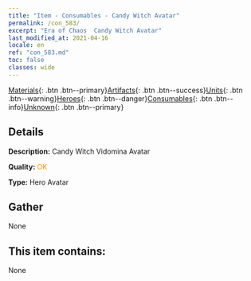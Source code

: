 ```yaml
---
title: "Item - Consumables - Candy Witch Avatar"
permalink: /con_583/
excerpt: "Era of Chaos  Candy Witch Avatar"
last_modified_at: 2021-04-16
locale: en
ref: "con_583.md"
toc: false
classes: wide
---
```

 [Materials](/Items/){: .btn .btn--primary}[Artifacts](/Items/Artifacts/){: .btn .btn--success}[Units](/Items/Units/){: .btn .btn--warning}[Heroes](/Items/Heroes/){: .btn .btn--danger}[Consumables](/Items/Consumables/){: .btn .btn--info}[Unknown](/Items/Unknown/){: .btn .btn--primary}

## Details
 **Description:** Candy Witch Vidomina Avatar

 **Quality:** <span style="color: #FF8C00">OK</span>

 **Type:** Hero Avatar

## Gather

  None

## This item contains:

  None

